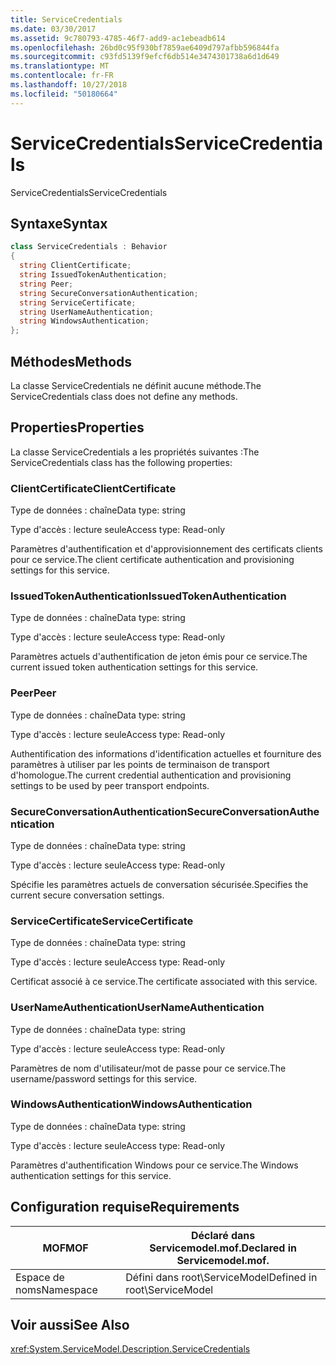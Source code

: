 ```yaml
---
title: ServiceCredentials
ms.date: 03/30/2017
ms.assetid: 9c780793-4785-46f7-add9-ac1ebeadb614
ms.openlocfilehash: 26bd0c95f930bf7859ae6409d797afbb596844fa
ms.sourcegitcommit: c93fd5139f9efcf6db514e3474301738a6d1d649
ms.translationtype: MT
ms.contentlocale: fr-FR
ms.lasthandoff: 10/27/2018
ms.locfileid: "50180664"
---
```

# <a name="servicecredentials"></a><span data-ttu-id="52002-102">ServiceCredentials</span><span class="sxs-lookup"><span data-stu-id="52002-102">ServiceCredentials</span></span>
<span data-ttu-id="52002-103">ServiceCredentials</span><span class="sxs-lookup"><span data-stu-id="52002-103">ServiceCredentials</span></span>  
  
## <a name="syntax"></a><span data-ttu-id="52002-104">Syntaxe</span><span class="sxs-lookup"><span data-stu-id="52002-104">Syntax</span></span>  
  
```csharp
class ServiceCredentials : Behavior  
{  
  string ClientCertificate;  
  string IssuedTokenAuthentication;  
  string Peer;  
  string SecureConversationAuthentication;  
  string ServiceCertificate;  
  string UserNameAuthentication;  
  string WindowsAuthentication;  
};  
```  
  
## <a name="methods"></a><span data-ttu-id="52002-105">Méthodes</span><span class="sxs-lookup"><span data-stu-id="52002-105">Methods</span></span>  
 <span data-ttu-id="52002-106">La classe ServiceCredentials ne définit aucune méthode.</span><span class="sxs-lookup"><span data-stu-id="52002-106">The ServiceCredentials class does not define any methods.</span></span>  
  
## <a name="properties"></a><span data-ttu-id="52002-107">Properties</span><span class="sxs-lookup"><span data-stu-id="52002-107">Properties</span></span>  
 <span data-ttu-id="52002-108">La classe ServiceCredentials a les propriétés suivantes :</span><span class="sxs-lookup"><span data-stu-id="52002-108">The ServiceCredentials class has the following properties:</span></span>  
  
### <a name="clientcertificate"></a><span data-ttu-id="52002-109">ClientCertificate</span><span class="sxs-lookup"><span data-stu-id="52002-109">ClientCertificate</span></span>  
 <span data-ttu-id="52002-110">Type de données : chaîne</span><span class="sxs-lookup"><span data-stu-id="52002-110">Data type: string</span></span>  
  
 <span data-ttu-id="52002-111">Type d'accès : lecture seule</span><span class="sxs-lookup"><span data-stu-id="52002-111">Access type: Read-only</span></span>  
  
 <span data-ttu-id="52002-112">Paramètres d'authentification et d'approvisionnement des certificats clients pour ce service.</span><span class="sxs-lookup"><span data-stu-id="52002-112">The client certificate authentication and provisioning settings for this service.</span></span>  
  
### <a name="issuedtokenauthentication"></a><span data-ttu-id="52002-113">IssuedTokenAuthentication</span><span class="sxs-lookup"><span data-stu-id="52002-113">IssuedTokenAuthentication</span></span>  
 <span data-ttu-id="52002-114">Type de données : chaîne</span><span class="sxs-lookup"><span data-stu-id="52002-114">Data type: string</span></span>  
  
 <span data-ttu-id="52002-115">Type d'accès : lecture seule</span><span class="sxs-lookup"><span data-stu-id="52002-115">Access type: Read-only</span></span>  
  
 <span data-ttu-id="52002-116">Paramètres actuels d'authentification de jeton émis pour ce service.</span><span class="sxs-lookup"><span data-stu-id="52002-116">The current issued token authentication settings for this service.</span></span>  
  
### <a name="peer"></a><span data-ttu-id="52002-117">Peer</span><span class="sxs-lookup"><span data-stu-id="52002-117">Peer</span></span>  
 <span data-ttu-id="52002-118">Type de données : chaîne</span><span class="sxs-lookup"><span data-stu-id="52002-118">Data type: string</span></span>  
  
 <span data-ttu-id="52002-119">Type d'accès : lecture seule</span><span class="sxs-lookup"><span data-stu-id="52002-119">Access type: Read-only</span></span>  
  
 <span data-ttu-id="52002-120">Authentification des informations d'identification actuelles et fourniture des paramètres à utiliser par les points de terminaison de transport d'homologue.</span><span class="sxs-lookup"><span data-stu-id="52002-120">The current credential authentication and provisioning settings to be used by peer transport endpoints.</span></span>  
  
### <a name="secureconversationauthentication"></a><span data-ttu-id="52002-121">SecureConversationAuthentication</span><span class="sxs-lookup"><span data-stu-id="52002-121">SecureConversationAuthentication</span></span>  
 <span data-ttu-id="52002-122">Type de données : chaîne</span><span class="sxs-lookup"><span data-stu-id="52002-122">Data type: string</span></span>  
  
 <span data-ttu-id="52002-123">Type d'accès : lecture seule</span><span class="sxs-lookup"><span data-stu-id="52002-123">Access type: Read-only</span></span>  
  
 <span data-ttu-id="52002-124">Spécifie les paramètres actuels de conversation sécurisée.</span><span class="sxs-lookup"><span data-stu-id="52002-124">Specifies the current secure conversation settings.</span></span>  
  
### <a name="servicecertificate"></a><span data-ttu-id="52002-125">ServiceCertificate</span><span class="sxs-lookup"><span data-stu-id="52002-125">ServiceCertificate</span></span>  
 <span data-ttu-id="52002-126">Type de données : chaîne</span><span class="sxs-lookup"><span data-stu-id="52002-126">Data type: string</span></span>  
  
 <span data-ttu-id="52002-127">Type d'accès : lecture seule</span><span class="sxs-lookup"><span data-stu-id="52002-127">Access type: Read-only</span></span>  
  
 <span data-ttu-id="52002-128">Certificat associé à ce service.</span><span class="sxs-lookup"><span data-stu-id="52002-128">The certificate associated with this service.</span></span>  
  
### <a name="usernameauthentication"></a><span data-ttu-id="52002-129">UserNameAuthentication</span><span class="sxs-lookup"><span data-stu-id="52002-129">UserNameAuthentication</span></span>  
 <span data-ttu-id="52002-130">Type de données : chaîne</span><span class="sxs-lookup"><span data-stu-id="52002-130">Data type: string</span></span>  
  
 <span data-ttu-id="52002-131">Type d'accès : lecture seule</span><span class="sxs-lookup"><span data-stu-id="52002-131">Access type: Read-only</span></span>  
  
 <span data-ttu-id="52002-132">Paramètres de nom d'utilisateur/mot de passe pour ce service.</span><span class="sxs-lookup"><span data-stu-id="52002-132">The username/password settings for this service.</span></span>  
  
### <a name="windowsauthentication"></a><span data-ttu-id="52002-133">WindowsAuthentication</span><span class="sxs-lookup"><span data-stu-id="52002-133">WindowsAuthentication</span></span>  
 <span data-ttu-id="52002-134">Type de données : chaîne</span><span class="sxs-lookup"><span data-stu-id="52002-134">Data type: string</span></span>  
  
 <span data-ttu-id="52002-135">Type d'accès : lecture seule</span><span class="sxs-lookup"><span data-stu-id="52002-135">Access type: Read-only</span></span>  
  
 <span data-ttu-id="52002-136">Paramètres d'authentification Windows pour ce service.</span><span class="sxs-lookup"><span data-stu-id="52002-136">The Windows authentication settings for this service.</span></span>  
  
## <a name="requirements"></a><span data-ttu-id="52002-137">Configuration requise</span><span class="sxs-lookup"><span data-stu-id="52002-137">Requirements</span></span>  
  
|<span data-ttu-id="52002-138">MOF</span><span class="sxs-lookup"><span data-stu-id="52002-138">MOF</span></span>|<span data-ttu-id="52002-139">Déclaré dans Servicemodel.mof.</span><span class="sxs-lookup"><span data-stu-id="52002-139">Declared in Servicemodel.mof.</span></span>|  
|---------|-----------------------------------|  
|<span data-ttu-id="52002-140">Espace de noms</span><span class="sxs-lookup"><span data-stu-id="52002-140">Namespace</span></span>|<span data-ttu-id="52002-141">Défini dans root\ServiceModel</span><span class="sxs-lookup"><span data-stu-id="52002-141">Defined in root\ServiceModel</span></span>|  
  
## <a name="see-also"></a><span data-ttu-id="52002-142">Voir aussi</span><span class="sxs-lookup"><span data-stu-id="52002-142">See Also</span></span>  
 <xref:System.ServiceModel.Description.ServiceCredentials>
